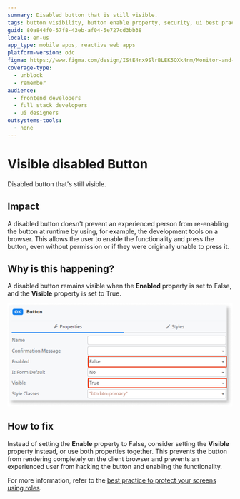 ```yaml
---
summary: Disabled button that is still visible.
tags: button visibility, button enable property, security, ui best practices, frontend development
guid: 80a844f0-57f8-43eb-af04-5e727cd3bb38
locale: en-us
app_type: mobile apps, reactive web apps
platform-version: odc
figma: https://www.figma.com/design/IStE4rx9SlrBLEK5OXk4nm/Monitor-and-troubleshoot-apps?node-id=3616-10&node-type=CANVAS&t=E0BY5XjNnogt1jmq-0
coverage-type:
  - unblock
  - remember
audience:
  - frontend developers
  - full stack developers
  - ui designers
outsystems-tools:
  - none
---
```

# Visible disabled Button

Disabled button that's still visible.

## Impact

A disabled button doesn't prevent an experienced person from re-enabling the button at runtime by using, for example, the development tools on a browser. This allows the user to enable the functionality and press the button, even without permission or if they were originally unable to press it.

## Why is this happening?

A disabled button remains visible when the **Enabled** property is set to False, and the **Visible** property is set to True.

![Button properties configuration showing Enabled set to False and Visible set to True.](images/odcs-enable-visible.png "Button Properties Configuration")

## How to fix

Instead of setting the **Enable** property to False, consider setting the **Visible** property instead, or use both properties together. This prevents the button from rendering completely on the client browser and prevents an experienced user from hacking the button and enabling the functionality.

For more information, refer to the [best practice to protect your screens using roles](../../../building-apps/ui/creating-screens/best-practices-screens.md#roles).
